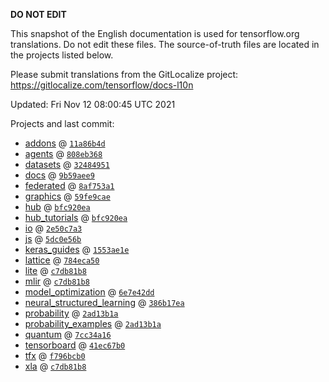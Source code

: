 __DO NOT EDIT__

This snapshot of the English documentation is used for tensorflow.org
translations. Do not edit these files. The source-of-truth files are located in
the projects listed below.

Please submit translations from the GitLocalize project: https://gitlocalize.com/tensorflow/docs-l10n

Updated: Fri Nov 12 08:00:45 UTC 2021

Projects and last commit:

- [addons](https://github.com/tensorflow/addons/tree/master/docs) @ <a href='https://github.com/tensorflow/addons/commit/11a86b4d4961961a6ea56e6cb0439fcacd261a6e'><code>11a86b4d</code></a>
- [agents](https://github.com/tensorflow/agents/tree/master/docs) @ <a href='https://github.com/tensorflow/agents/commit/808eb36800e863d9d40a91f8a5c95b12a9b49ad8'><code>808eb368</code></a>
- [datasets](https://github.com/tensorflow/datasets/tree/master/docs) @ <a href='https://github.com/tensorflow/datasets/commit/32484951f9fd1a47b0103564598939ffd4a6f83f'><code>32484951</code></a>
- [docs](https://github.com/tensorflow/docs/tree/master/site/en) @ <a href='https://github.com/tensorflow/docs/commit/9b59aee9f2f65915b410e2d7b93d6350320e8db7'><code>9b59aee9</code></a>
- [federated](https://github.com/tensorflow/federated/tree/main/docs) @ <a href='https://github.com/tensorflow/federated/commit/8af753a145d71aef0c18262fc358cc8a3231523a'><code>8af753a1</code></a>
- [graphics](https://github.com/tensorflow/graphics/tree/master/tensorflow_graphics/g3doc) @ <a href='https://github.com/tensorflow/graphics/commit/59fe9caec32743672731af62f94bb2aea94e4951'><code>59fe9cae</code></a>
- [hub](https://github.com/tensorflow/hub/tree/master/docs) @ <a href='https://github.com/tensorflow/hub/commit/bfc920eabacc68598df0772f0c76d9f46d28a411'><code>bfc920ea</code></a>
- [hub_tutorials](https://github.com/tensorflow/hub/tree/master/examples/colab) @ <a href='https://github.com/tensorflow/hub/commit/bfc920eabacc68598df0772f0c76d9f46d28a411'><code>bfc920ea</code></a>
- [io](https://github.com/tensorflow/io/tree/master/docs) @ <a href='https://github.com/tensorflow/io/commit/2e50c7a33ba21f651397bb5261b45aa187420092'><code>2e50c7a3</code></a>
- [js](https://github.com/tensorflow/tfjs-website/tree/master/docs) @ <a href='https://github.com/tensorflow/tfjs-website/commit/5dc0e56b49ce2138479de36c315ca0e81671ff94'><code>5dc0e56b</code></a>
- [keras_guides](https://github.com/tensorflow/docs/tree/snapshot-keras/site/en/guide/keras) @ <a href='https://github.com/tensorflow/docs/commit/1553ae1e4a149be71703e2ee60173b3d1e0e8c00'><code>1553ae1e</code></a>
- [lattice](https://github.com/tensorflow/lattice/tree/master/docs) @ <a href='https://github.com/tensorflow/lattice/commit/784eca50cbdfedf39f183cc7d298c9fe376b69c0'><code>784eca50</code></a>
- [lite](https://github.com/tensorflow/tensorflow/tree/master/tensorflow/lite/g3doc) @ <a href='https://github.com/tensorflow/tensorflow/commit/c7db81b86b6746b494e5359433aa8e2dd7df25f6'><code>c7db81b8</code></a>
- [mlir](https://github.com/tensorflow/tensorflow/tree/master/tensorflow/compiler/mlir/g3doc) @ <a href='https://github.com/tensorflow/tensorflow/commit/c7db81b86b6746b494e5359433aa8e2dd7df25f6'><code>c7db81b8</code></a>
- [model_optimization](https://github.com/tensorflow/model-optimization/tree/master/tensorflow_model_optimization/g3doc) @ <a href='https://github.com/tensorflow/model-optimization/commit/6e7e42dd3f13c6bff253769f2e94d73204db116c'><code>6e7e42dd</code></a>
- [neural_structured_learning](https://github.com/tensorflow/neural-structured-learning/tree/master/g3doc) @ <a href='https://github.com/tensorflow/neural-structured-learning/commit/386b17eaeb722222f9975fe1193859327a3fe562'><code>386b17ea</code></a>
- [probability](https://github.com/tensorflow/probability/tree/main/tensorflow_probability/g3doc) @ <a href='https://github.com/tensorflow/probability/commit/2ad13b1af38a00ecbc53548bbafb98c572b940a0'><code>2ad13b1a</code></a>
- [probability_examples](https://github.com/tensorflow/probability/tree/main/tensorflow_probability/examples/jupyter_notebooks) @ <a href='https://github.com/tensorflow/probability/commit/2ad13b1af38a00ecbc53548bbafb98c572b940a0'><code>2ad13b1a</code></a>
- [quantum](https://github.com/tensorflow/quantum/tree/master/docs) @ <a href='https://github.com/tensorflow/quantum/commit/7cc34a16bb372b5660b686b9ab8355859d69cf56'><code>7cc34a16</code></a>
- [tensorboard](https://github.com/tensorflow/tensorboard/tree/master/docs) @ <a href='https://github.com/tensorflow/tensorboard/commit/41ec67b01a9b4919e36fa145bc9c061efd64ebc4'><code>41ec67b0</code></a>
- [tfx](https://github.com/tensorflow/tfx/tree/master/docs) @ <a href='https://github.com/tensorflow/tfx/commit/f796bcb059afa612a3ea9734b7c5e58cb2f2c782'><code>f796bcb0</code></a>
- [xla](https://github.com/tensorflow/tensorflow/tree/master/tensorflow/compiler/xla/g3doc) @ <a href='https://github.com/tensorflow/tensorflow/commit/c7db81b86b6746b494e5359433aa8e2dd7df25f6'><code>c7db81b8</code></a>

